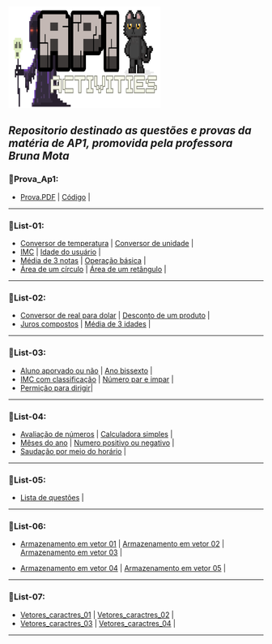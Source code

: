 <div style="display: inline_block"><br>
<img align="cneter" alt="IMG" height="200" width="300" src="https://github.com/Paulo-if/AP1/blob/main/Imagem%20AP1.png">
</div>


*Repositorio destinado as questões e provas da matéria de AP1, promovida pela professora Bruna Mota*
--- 
### 🐾Prova_Ap1:
- [Prova.PDF](https://github.com/Paulo-if/AP1/blob/main/Prova_Ap1/Prova.pdf) | [Código](https://github.com/Paulo-if/AP1/blob/main/Prova_Ap1/Prova-01.c) |

--- 

### 🐾List-01:
  - [Conversor de temperatura](https://github.com/Paulo-if/AP1/blob/main/List-01/Conversor%20de%20temperatura.c) | [Conversor de unidade](https://github.com/Paulo-if/AP1/blob/main/List-01/Conversor%20de%20unidades.c) |
  - [IMC](https://github.com/Paulo-if/AP1/blob/main/List-01/IMC.c) | [Idade do usuário](https://github.com/Paulo-if/AP1/blob/main/List-01/Idade%20do%20usu%C3%A1rio.c) |
  - [Média de 3 notas](https://github.com/Paulo-if/AP1/blob/main/List-01/M%C3%A9dia%20de%203%20notas.c) | [Operação básica](https://github.com/Paulo-if/AP1/blob/main/List-01/Opera%C3%A7%C3%A3o%20b%C3%A1sica.c) |
  - [Área de um círculo](https://github.com/Paulo-if/AP1/blob/main/List-01/%C3%81rea%20de%20um%20c%C3%ADrculo%20.c) | [Área de um retângulo](https://github.com/Paulo-if/AP1/blob/main/List-01/%C3%81rea%20de%20um%20ret%C3%A2ngulo.c) |

---

### 🐾List-02:
- [Conversor de real para dolar](https://github.com/Paulo-if/AP1/blob/main/List-02/Conversor%20de%20real%20para%20dolar.c) | [Desconto de um produto](https://github.com/Paulo-if/AP1/blob/main/List-02/Desconto%20de%20um%20produto.c) |
- [Juros compostos](https://github.com/Paulo-if/AP1/blob/main/List-02/Juros%20compostos%20.c) | [Média de 3 idades](https://github.com/Paulo-if/AP1/blob/main/List-02/M%C3%A9dia%20de%203%20idades.C) |

---

### 🐾List-03:
- [Aluno aporvado ou não](https://github.com/Paulo-if/AP1/blob/main/List-03/Aluno%20aprovado%20ou%20n%C3%A3o.c) | [Ano bissexto](https://github.com/Paulo-if/AP1/blob/main/List-03/Ano%20bissexto.c) |
- [IMC com classificação](https://github.com/Paulo-if/AP1/blob/main/List-03/IMC%20com%20classifica%C3%A7%C3%A3o.c) | [Número par e impar](https://github.com/Paulo-if/AP1/blob/main/List-03/N%C3%BAmero%20par%20e%20impar.c) |
- [Permição para dirigir](https://github.com/Paulo-if/AP1/blob/main/List-03/Permi%C3%A7%C3%A3o%20para%20dirigir.c)|

---

### 🐾List-04:
- [Avaliação de números](https://github.com/Paulo-if/AP1/blob/main/List-04/Avalia%C3%A7%C3%A3o%20de%20n%C3%BAmeros.c) | [Calculadora simples](https://github.com/Paulo-if/AP1/blob/main/List-04/Calculadora%20simples.c) |
- [Mêses do ano](https://github.com/Paulo-if/AP1/blob/main/List-04/M%C3%AAses%20do%20ano.c) | [Numero positivo ou negativo](https://github.com/Paulo-if/AP1/blob/main/List-04/Numero%20positivo%20ou%20negativo.c) |
- [Saudação por meio do horário](https://github.com/Paulo-if/AP1/blob/main/List-04/Sauda%C3%A7%C3%A3o%20por%20meio%20do%20hor%C3%A1rio.c) |

---

### 🐾List-05:
- [Lista de questões](https://github.com/Paulo-if/AP1/blob/main/List-05/Lista%20de%20quest%C3%B5es.c) |

---

### 🐾List-06:
- [Armazenamento em vetor 01](https://github.com/Paulo-if/AP1/blob/main/list-06/Armaze_em_vetor_1.c) | [Armazenamento em vetor 02](https://github.com/Paulo-if/AP1/blob/main/list-06/Armaze_em_vetor_2.c) | [Armazenamento em vetor 03](https://github.com/Paulo-if/AP1/blob/main/list-06/Armaze_em_vetor_3.c) |

- [Armazenamento em vetor 04](https://github.com/Paulo-if/AP1/blob/main/list-06/Armaze_em_vetor_4.c) | [Armazenamento em vetor 05](https://github.com/Paulo-if/AP1/blob/main/list-06/Armaze_em_vetor_5.c) |

--- 

### 🐾List-07:
- [Vetores_caractres_01](https://github.com/Paulo-if/AP1/blob/main/List-07/Vetores_caracteres_01.c) | [Vetores_caractres_02](https://github.com/Paulo-if/AP1/blob/main/List-07/Vetores_caracteres_02.c) |
- [Vetores_caractres_03](https://github.com/Paulo-if/AP1/blob/main/List-07/Vetores_caracteres_03.c) | [Vetores_caractres_04](https://github.com/Paulo-if/AP1/blob/main/List-07/Vetores_caracteres_04.c) | 

---
